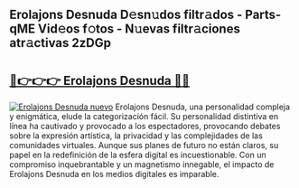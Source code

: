 ## Erolajons Desnuda D𝚎sn𝚞dos filtr𝚊dos - Parts-qME Vid𝚎os f𝚘tos - N𝚞evas filtr𝚊ciones atr𝚊ctivas 2zDGp

# <h2><a href="http://mb7p4m.tromn.icu/?c=Erolajons+Desnuda">🔗👉👉👉 Erolajons Desnuda 🔗🔗</a></h2>

[![Erolajons Desnuda nuevo](https://i.imgur.com/pEAQMta.gif)](http://mb7p4m.tromn.icu/?c=Erolajons+Desnuda)
Erolajons Desnuda, una personalidad compleja y enigmática, elude la categorización fácil. Su personalidad distintiva en línea ha cautivado y provocado a los espectadores, provocando debates sobre la expresión artística, la privacidad y las complejidades de las comunidades virtuales. Aunque sus planes de futuro no están claros, su papel en la redefinición de la esfera digital es incuestionable. Con un compromiso inquebrantable y un magnetismo innegable, el impacto de Erolajons Desnuda en los medios digitales es imparable.
